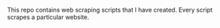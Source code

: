 This repo contains web scraping scripts that I have created. Every script scrapes a particular website.
